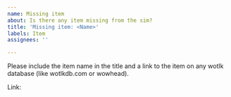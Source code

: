 ```yaml
---
name: Missing item
about: Is there any item missing from the sim?
title: 'Missing item: <Name>'
labels: Item
assignees: ''

---
```


Please include the item name in the title and a link to the item on any wotlk database (like wotlkdb.com or wowhead).

Link:
